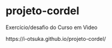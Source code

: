 # projeto-cordel
<p>Exercício/desafio do Curso em Vìdeo</p>
https://i-otsuka.github.io/projeto-cordel/
